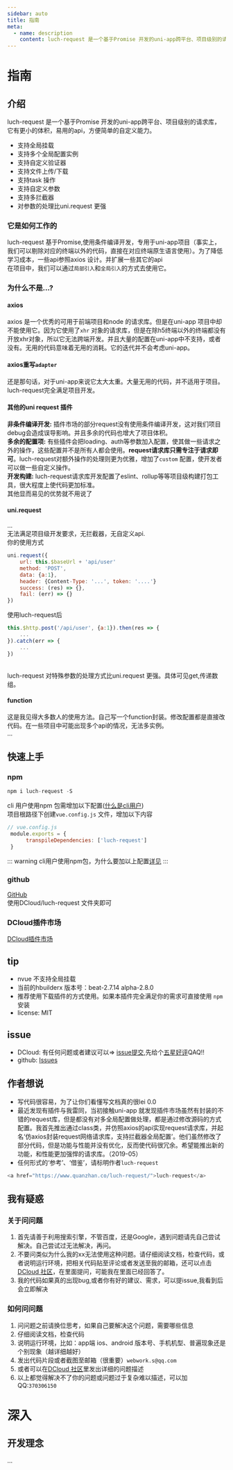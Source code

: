 ```yaml
---
sidebar: auto
title: 指南
meta:
  - name: description
    content: luch-request 是一个基于Promise 开发的uni-app跨平台、项目级别的请求库，它有更小的体积，易用的api，方便简单的自定义能力。luch-request 基于Promise,使用条件编译开发，专用于uni-app项目（事实上，我们可以剔除对应的终端以外的代码，直接在对应终端原生语言使用）。为了降低学习成本，一些api参照axios 设计。并扩展一些其它的api。
---
```



# 指南

介绍
------------

luch-request 是一个基于Promise 开发的uni-app跨平台、项目级别的请求库，它有更小的体积，易用的api，方便简单的自定义能力。

- 支持全局挂载
- 支持多个全局配置实例
- 支持自定义验证器
- 支持文件上传/下载
- 支持task 操作
- 支持自定义参数
- 支持多拦截器
- 对参数的处理比uni.request 更强

### 它是如何工作的
luch-request 基于Promise,使用条件编译开发，专用于uni-app项目（事实上，我们可以剔除对应的终端以外的代码，直接在对应终端原生语言使用）。为了降低学习成本，一些api参照axios 设计。并扩展一些其它的api
<br>
在项目中，我们可以通过`局部引入`和`全局引入`的方式去使用它。

### 为什么不是...?

#### axios
axios 是一个优秀的可用于前端项目和node 的请求库。但是在uni-app 项目中却不能使用它。因为它使用了`xhr` 对象的请求库，但是在除h5终端以外的终端都没有开放xhr对象，所以它无法跨端开发。并且大量的配置在uni-app中不支持，或者没有。无用的代码意味着无用的消耗。它的迭代并不会考虑uni-app。

#### axios重写`adapter`
还是那句话，对于uni-app来说它太大太重。大量无用的代码，并不适用于项目。luch-request完全满足项目开发。

#### 其他的uni request 插件
**非条件编译开发:** 插件市场的部分request没有使用条件编译开发，这对我们项目debug会造成误导影响。并且多余的代码也增大了项目体积。
<br>
**多余的配置项:** 有些插件会把loading、auth等参数加入配置，使其做一些请求之外的操作，这些配置并不是所有人都会使用。**request请求库只需专注于请求即可**。luch-request对额外操作的处理则更为优雅，增加了`custom` 配置，使开发者可以做一些自定义操作。
<br>
**开发构建:** luch-request请求库开发配置了eslint、rollup等等项目级构建打包工具，很大程度上使代码更加标准。
<br>
其他显而易见的优势就不用说了

#### uni.request
...
<br>
无法满足项目级开发要求，无拦截器，无自定义api.
<br>
你的使用方式
```` javascript
uni.request({
    url: this.$baseUrl + 'api/user'
    method: 'POST',
    data: {a:1},
    header: {Content-Type: '...', token: '....'}
    success: (res) => {},
    fail: (err) => {}
}) 
````
使用luch-request后
```` javascript
this.$http.post('/api/user', {a:1}).then(res => {
    ...
}).catch(err => {
    ...
})
````
<br>
luch-request 对特殊参数的处理方式比uni.request 更强。具体可见get,传递数组。

#### function
这是我见得大多数人的使用方法。自己写一个function封装。修改配置都是直接改代码。在一些项目中可能出现多个api的情况，无法多实例。
<br>
...

快速上手
------------

### npm

```` javascript
npm i luch-request -S
````
cli 用户使用npm 包需增加以下配置(<a href="https://uniapp.dcloud.io/quickstart?id=_2-%e9%80%9a%e8%bf%87vue-cli%e5%91%bd%e4%bb%a4%e8%a1%8c" target="_blank" rel="noopener noreferrer nofollow">什么是cli用户</a>)
<br>
项目根路径下创建`vue.config.js` 文件，增加以下内容
``` javascript 
// vue.config.js
 module.exports = {
      transpileDependencies: ['luch-request']
 }
```

::: warning
cli用户使用npm包，为什么要加以上配置[详见](/issue/#_1-%E4%B8%BA%E4%BB%80%E4%B9%88cli%E7%94%A8%E6%88%B7%E4%B8%8D%E8%83%BD%E4%BD%BF%E7%94%A8-npm-%E6%96%B9%E5%BC%8F%E5%BC%95%E5%85%A5)
:::

### github

<a href="https://github.com/lei-mu/luch-request" target="_blank" rel="noopener noreferrer nofollow">GitHub</a>
<br>
使用DCloud/luch-request 文件夹即可


### DCloud插件市场

<a href="https://ext.dcloud.net.cn/plugin?id=392" target="_blank" rel="noopener noreferrer nofollow">DCloud插件市场</a>


tip
------------
- nvue 不支持全局挂载
- 当前的hbuilderx 版本号：beat-2.7.14 alpha-2.8.0
- 推荐使用下载插件的方式使用。如果本插件完全满足你的需求可直接使用 ` npm `安装
- license: MIT


issue
------------
- DCloud: 有任何问题或者建议可以=> <a href="https://ask.dcloud.net.cn/question/74922" target="_blank" rel="noopener noreferrer nofollow">issue提交</a>,先给个<a href="https://ext.dcloud.net.cn/plugin?id=392" target="_blank" rel="noopener noreferrer nofollow">五星好评</a>QAQ!!
- github: <a href="https://github.com/lei-mu/luch-request/issues" target="_blank" rel="noopener noreferrer nofollow">Issues</a>


作者想说
------------
- 写代码很容易，为了让你们看懂写文档真的很lei 0.0
- 最近发现有插件与我雷同，当初接触uni-app 就发现插件市场虽然有封装的不错的request库，但是都没有对多全局配置做处理，都是通过修改源码的方式配置。我首先推出通过class类，并仿照axios的api实现request请求库，并起名‘仿axios封装request网络请求库，支持拦截器全局配置’。他们虽然修改了部分代码，但是功能与性能并没有优化，反而使代码很冗余。希望能推出新的功能，和性能更加强悍的请求库。（2019-05）
- 任何形式的‘参考’、‘借鉴’，请标明作者` luch-request `
 ```javascript
 <a href="https://www.quanzhan.co/luch-request/">luch-request</a>
 ```


我有疑惑
------------
### 关于问问题
1. 首先请善于利用搜索引擎，不管百度，还是Google，遇到问题请先自己尝试解决。自己尝试过无法解决，再问。 
2. 不要问类似为什么我的xx无法使用这种问题。请仔细阅读文档，检查代码，或者说明运行环境，把相关代码贴至评论或者发送至我的邮箱，还可以点击<a href="https://ask.dcloud.net.cn/question/74922" target="_blank">DCloud 社区</a>，在里面提问，可能我在里面已经回答了。
3. 我的代码如果真的出现bug,或者你有好的建议、需求，可以提issue,我看到后会立即解决


### 如何问问题
1. 问问题之前请换位思考，如果自己要解决这个问题，需要哪些信息
2. 仔细阅读文档，检查代码
3. 说明运行环境，比如：app端 ios、android 版本号、手机机型、普遍现象还是个别现象（越详细越好）
4. 发出代码片段或者截图至邮箱（很重要）`webwork.s@qq.com`
5. 或者可以在<a href="https://ask.dcloud.net.cn/question/74922" target="_blank" rel="noopener noreferrer nofollow">DCloud 社区</a>里发出详细的问题描述
6. 以上都觉得解决不了你的问题或问题过于复杂难以描述，可以加QQ:`370306150`


# 深入


开发理念
------------
...
